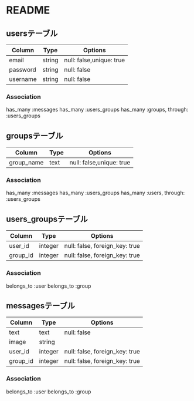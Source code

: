 # README
## usersテーブル
|Column|Type|Options|
|------|----|-------|
|email|string|null: false,unique: true|
|password|string|null: false|
|username|string|null: false|
### Association
  has_many :messages
  has_many :users_groups
  has_many :groups, through: :users_groups

## groupsテーブル
|Column|Type|Options|
|------|----|-------|
|group_name|text|null: false,unique: true|
### Association
  has_many :messages
  has_many :users_groups
  has_many :users, through: :users_groups

## users_groupsテーブル
|Column|Type|Options|
|------|----|-------|
|user_id|integer|null: false, foreign_key: true|
|group_id|integer|null: false, foreign_key: true|
### Association
  belongs_to :user
  belongs_to :group

## messagesテーブル
|Column|Type|Options|
|------|----|-------|
|text|text|null: false|
|image|string||
|user_id|integer|null: false, foreign_key: true|
|group_id|integer|null: false, foreign_key: true|
### Association
  belongs_to :user
  belongs_to :group


